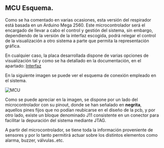 ## MCU Esquema. ##

Como se ha comentado en varias ocasiones, esta versión del respirador está basada en un Arduino Mega 2560.
Este microcontrolador será el encargado de llevar a cabo el control y gestión del sistema, sin embargo, dependiendo de la versión de la interfaz escogida, podrá relegar el control de la visualización a otro sistema a parte que permita la representación gráfica.

En cualquier caso, la placa desarrollada dispone de varias opciones de visualización tal y como se ha detallado en la documentación, en el apartado: [Interfaz](https://gitlab.com/reespirator/reespirator2020/-/blob/master/electronics/arduino/interfaz_esquema.md "Interfaz") 

En la siguiente imagen se puede ver el esquema de conexión empleado en el sistema.

![MCU](https://gitlab.com/reespirator/reespirator2020/-/raw/master/images/arduino/pinout_mcu.png "MCU")

Como se puede apreciar en la imagen, se dispone por un lado del microcontrolador con su pinout, donde se han señalado en **negrita**, aquellos pines fijos que no podían reubicarse en el diseño de la pcb, y por otro lado, existe un bloque denominado J11 consistente en un conector para facilitar la depuración del sistema mediante JTAG.

A partir del microcontrolador, se tiene toda la información proveniente de sensores y por lo tanto permitirá actuar sobre los distintos elementos como alarma, buzzer, válvulas..etc.
